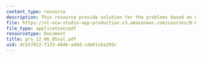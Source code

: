 ```yaml
---
content_type: resource
description: This resource provide solution for the problems based on evolution.
file: https://ol-ocw-studio-app-production.s3.amazonaws.com/courses/8-01l-physics-i-classical-mechanics-fall-2005/dc557812f12348dba46dcde01cba295c_prs_12_06_05sol.pdf
file_type: application/pdf
resourcetype: Document
title: prs_12_06_05sol.pdf
uid: dc557812-f123-48db-a46d-cde01cba295c
---
```

